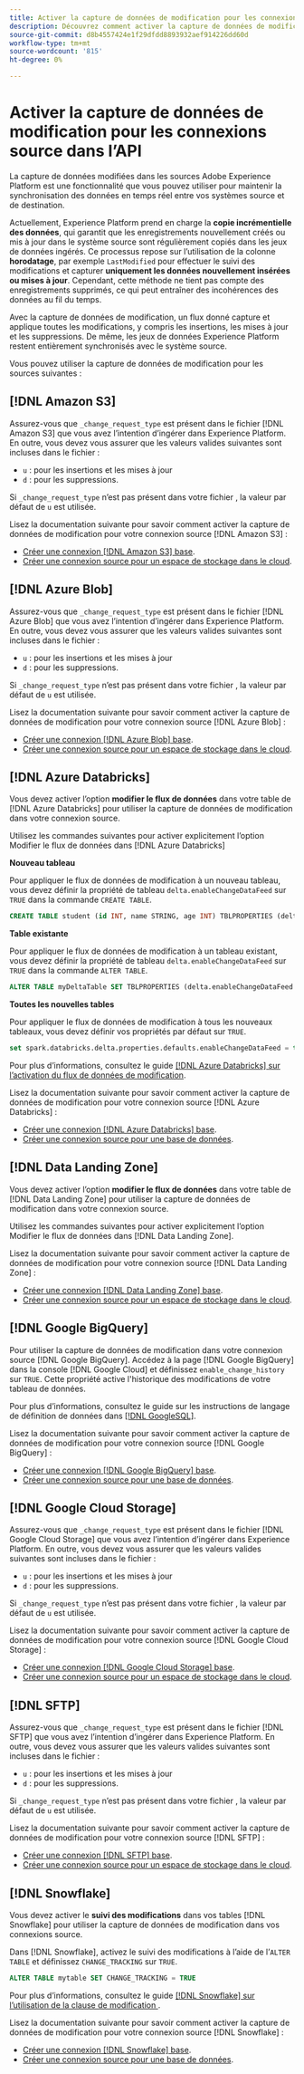 ```yaml
---
title: Activer la capture de données de modification pour les connexions source dans l’API
description: Découvrez comment activer la capture de données de modification pour les connexions source dans l’API
source-git-commit: d8b4557424e1f29dfdd8893932aef914226dd60d
workflow-type: tm+mt
source-wordcount: '815'
ht-degree: 0%

---
```


# Activer la capture de données de modification pour les connexions source dans l’API

La capture de données modifiées dans les sources Adobe Experience Platform est une fonctionnalité que vous pouvez utiliser pour maintenir la synchronisation des données en temps réel entre vos systèmes source et de destination.

Actuellement, Experience Platform prend en charge la **copie incrémentielle des données**, qui garantit que les enregistrements nouvellement créés ou mis à jour dans le système source sont régulièrement copiés dans les jeux de données ingérés. Ce processus repose sur l’utilisation de la colonne **horodatage**, par exemple `LastModified` pour effectuer le suivi des modifications et capturer **uniquement les données nouvellement insérées ou mises à jour**. Cependant, cette méthode ne tient pas compte des enregistrements supprimés, ce qui peut entraîner des incohérences des données au fil du temps.

Avec la capture de données de modification, un flux donné capture et applique toutes les modifications, y compris les insertions, les mises à jour et les suppressions. De même, les jeux de données Experience Platform restent entièrement synchronisés avec le système source.

Vous pouvez utiliser la capture de données de modification pour les sources suivantes :

## [!DNL Amazon S3]

Assurez-vous que `_change_request_type` est présent dans le fichier [!DNL Amazon S3] que vous avez l’intention d’ingérer dans Experience Platform. En outre, vous devez vous assurer que les valeurs valides suivantes sont incluses dans le fichier :

* `u` : pour les insertions et les mises à jour
* `d` : pour les suppressions.

Si `_change_request_type` n’est pas présent dans votre fichier , la valeur par défaut de `u` est utilisée.

Lisez la documentation suivante pour savoir comment activer la capture de données de modification pour votre connexion source [!DNL Amazon S3] :

* [Créer une connexion  [!DNL Amazon S3]  base](../api/create/cloud-storage/s3.md).
* [Créer une connexion source pour un espace de stockage dans le cloud](../api/collect/cloud-storage.md#create-a-source-connection).

## [!DNL Azure Blob]

Assurez-vous que `_change_request_type` est présent dans le fichier [!DNL Azure Blob] que vous avez l’intention d’ingérer dans Experience Platform. En outre, vous devez vous assurer que les valeurs valides suivantes sont incluses dans le fichier :

* `u` : pour les insertions et les mises à jour
* `d` : pour les suppressions.

Si `_change_request_type` n’est pas présent dans votre fichier , la valeur par défaut de `u` est utilisée.

Lisez la documentation suivante pour savoir comment activer la capture de données de modification pour votre connexion source [!DNL Azure Blob] :

* [Créer une connexion  [!DNL Azure Blob]  base](../api/create/cloud-storage/blob.md).
* [Créer une connexion source pour un espace de stockage dans le cloud](../api/collect/cloud-storage.md#create-a-source-connection).

## [!DNL Azure Databricks]

Vous devez activer l’option **modifier le flux de données** dans votre table de [!DNL Azure Databricks] pour utiliser la capture de données de modification dans votre connexion source.

Utilisez les commandes suivantes pour activer explicitement l’option Modifier le flux de données dans [!DNL Azure Databricks]

**Nouveau tableau**

Pour appliquer le flux de données de modification à un nouveau tableau, vous devez définir la propriété de tableau `delta.enableChangeDataFeed` sur `TRUE` dans la commande `CREATE TABLE`.

```sql
CREATE TABLE student (id INT, name STRING, age INT) TBLPROPERTIES (delta.enableChangeDataFeed = true)
```

**Table existante**

Pour appliquer le flux de données de modification à un tableau existant, vous devez définir la propriété de tableau `delta.enableChangeDataFeed` sur `TRUE` dans la commande `ALTER TABLE`.

```sql
ALTER TABLE myDeltaTable SET TBLPROPERTIES (delta.enableChangeDataFeed = true)
```

**Toutes les nouvelles tables**

Pour appliquer le flux de données de modification à tous les nouveaux tableaux, vous devez définir vos propriétés par défaut sur `TRUE`.

```sql
set spark.databricks.delta.properties.defaults.enableChangeDataFeed = true;
```

Pour plus d’informations, consultez le guide [[!DNL Azure Databricks]  sur l’activation du flux de données de modification](https://docs.databricks.com/aws/en/delta/delta-change-data-feed#enable-change-data-feed).

Lisez la documentation suivante pour savoir comment activer la capture de données de modification pour votre connexion source [!DNL Azure Databricks] :

* [Créer une connexion  [!DNL Azure Databricks]  base](../api/create/databases/databricks.md).
* [Créer une connexion source pour une base de données](../api/collect/database-nosql.md#create-a-source-connection).

## [!DNL Data Landing Zone]

Vous devez activer l’option **modifier le flux de données** dans votre table de [!DNL Data Landing Zone] pour utiliser la capture de données de modification dans votre connexion source.

Utilisez les commandes suivantes pour activer explicitement l’option Modifier le flux de données dans [!DNL Data Landing Zone].

Lisez la documentation suivante pour savoir comment activer la capture de données de modification pour votre connexion source [!DNL Data Landing Zone] :

* [Créer une connexion  [!DNL Data Landing Zone]  base](../api/create/cloud-storage/data-landing-zone.md).
* [Créer une connexion source pour un espace de stockage dans le cloud](../api/collect/cloud-storage.md#create-a-source-connection).

## [!DNL Google BigQuery]

Pour utiliser la capture de données de modification dans votre connexion source [!DNL Google BigQuery]. Accédez à la page [!DNL Google BigQuery] dans la console [!DNL Google Cloud] et définissez `enable_change_history` sur `TRUE`. Cette propriété active l&#39;historique des modifications de votre tableau de données.

Pour plus d’informations, consultez le guide sur les instructions de langage de définition de données dans [ [!DNL GoogleSQL]](https://cloud.google.com/bigquery/docs/reference/standard-sql/data-definition-language#table_option_list).

Lisez la documentation suivante pour savoir comment activer la capture de données de modification pour votre connexion source [!DNL Google BigQuery] :

* [Créer une connexion  [!DNL Google BigQuery]  base](../api/create/databases/bigquery.md).
* [Créer une connexion source pour une base de données](../api/collect/database-nosql.md#create-a-source-connection).

## [!DNL Google Cloud Storage]

Assurez-vous que `_change_request_type` est présent dans le fichier [!DNL Google Cloud Storage] que vous avez l’intention d’ingérer dans Experience Platform. En outre, vous devez vous assurer que les valeurs valides suivantes sont incluses dans le fichier :

* `u` : pour les insertions et les mises à jour
* `d` : pour les suppressions.

Si `_change_request_type` n’est pas présent dans votre fichier , la valeur par défaut de `u` est utilisée.

Lisez la documentation suivante pour savoir comment activer la capture de données de modification pour votre connexion source [!DNL Google Cloud Storage] :

* [Créer une connexion  [!DNL Google Cloud Storage]  base](../api/create/cloud-storage/google.md).
* [Créer une connexion source pour un espace de stockage dans le cloud](../api/collect/cloud-storage.md#create-a-source-connection).


## [!DNL SFTP]

Assurez-vous que `_change_request_type` est présent dans le fichier [!DNL SFTP] que vous avez l’intention d’ingérer dans Experience Platform. En outre, vous devez vous assurer que les valeurs valides suivantes sont incluses dans le fichier :

* `u` : pour les insertions et les mises à jour
* `d` : pour les suppressions.

Si `_change_request_type` n’est pas présent dans votre fichier , la valeur par défaut de `u` est utilisée.

Lisez la documentation suivante pour savoir comment activer la capture de données de modification pour votre connexion source [!DNL SFTP] :

* [Créer une connexion  [!DNL SFTP]  base](../api/create/cloud-storage/sftp.md).
* [Créer une connexion source pour un espace de stockage dans le cloud](../api/collect/cloud-storage.md#create-a-source-connection).


## [!DNL Snowflake]

Vous devez activer le **suivi des modifications** dans vos tables [!DNL Snowflake] pour utiliser la capture de données de modification dans vos connexions source.

Dans [!DNL Snowflake], activez le suivi des modifications à l’aide de l’`ALTER TABLE` et définissez `CHANGE_TRACKING` sur `TRUE`.

```sql
ALTER TABLE mytable SET CHANGE_TRACKING = TRUE
```

Pour plus d’informations, consultez le guide [[!DNL Snowflake]  sur l’utilisation de la clause de modification ](https://docs.snowflake.com/en/sql-reference/constructs/changes#usage-notes).

Lisez la documentation suivante pour savoir comment activer la capture de données de modification pour votre connexion source [!DNL Snowflake] :

* [Créer une connexion  [!DNL Snowflake]  base](../api/create/databases/snowflake.md).
* [Créer une connexion source pour une base de données](../api/collect/database-nosql.md#create-a-source-connection).

